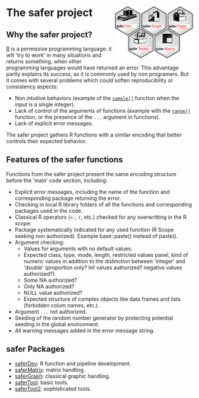 

# The safer project <a href=""><img src="./profile/safer.png" align="right" height="140" /></a>

## Why the safer project?

[R](https://www.r-project.org) is a permissive programming language: it will 'try to work' in many situations and returns something, when other programming languages would have returned an error. This advantage partly explains its success, as it is commonly used by non programers. But it comes with several problems which could soften reproducibility or consistency aspects:
- Non intuitive behaviors (example of the [`sample()`](http://127.0.0.1:25073/library/base/html/sample.html) function when the input is a single integer).
- Lack of control of the arguments of functions (example with the [`range()`](https://bugs.r-project.org/show_bug.cgi?id=17654) function, or the presence of the `...` argument in functions).
- Lack of explicit error messages.

The safer project gathers R functions with a similar encoding that better controls their expected behavior.


## Features of the safer functions

Functions from the safer project present the same encoding structure before the 'main' code section, including:
- Explicit error messages, including the name of the function and corresponding package returning the error.
- Checking in local R library folders of all the functions and corresponding packages used in the code.
- Classical R operators (`<-`, `(`, etc.) checked for any overwritting in the R scope.
- Package systematically indicated for any used function (R Scope seeking non authorized). Example base::paste() instead of paste().
- Argument checking: 
    - Values for arguments with no default values.
    - Expected class, type, mode, length, restricted values panel, kind of numeric values in addition to the distinction between 'integer' and 'double' (proportion only? Inf values authorized? negative values authorized?).
    - Some NA authorized?
    - Only NA authorized?
    - NULL value authorized?
    - Expected structure of complex objects like data frames and lists (forbidden colum names, etc.).
- Argument `...` not authorized.
- Seeding of the random number generator by protecting potential seeding in the global environment.
- All warning messages added in the error message string.


## safer Packages

- [saferDev](https://github.com/safer-r/saferDev): R function and pipeline development.
- [saferMatrix](https://github.com/safer-r/saferMatrix): matrix handling.
- [saferGraph](https://github.com/safer-r/saferGraph): classical graphic handling.
- [saferTool](https://github.com/safer-r/saferTool): basic tools.
- [saferTool2](https://github.com/safer-r/saferTool2): sophisticated tools.
